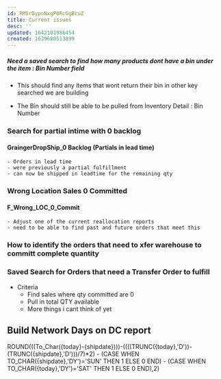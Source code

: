 ```yaml
---
id: RMSrDypoNxgP0RcGgBcuZ
title: Current issues
desc: ''
updated: 1642101986454
created: 1639680513899
---
```


##### Need a saved search to find how many products dont have a bin under the item : Bin Number field

- This should find any items that wont return their bin in other key searched we are building

- The Bin should still be able to be pulled from Inventory Detail : Bin Number


### Search for partial intime with 0 backlog
#### GraingerDropShip_0 Backlog (Partials in lead time)
    - Orders in lead time
    - were previously a partial fulfillment
    - can now be shipped in leadtime for the remaining qty
    
### Wrong Location Sales 0 Committed
#### F_Wrong_LOC_0_Commit
    - Adjust one of the current reallocation reports
    - need to be able to find past and future orders that meet this 

### How to identify the orders that need to xfer warehouse to committ complete quantity


### Saved Search for Orders that need a Transfer Order to fulfill
- Criteria
    - Find sales where qty committed are 0
    - Pull in total QTY available
    - More things i cant think of yet

## Build Network Days on DC report

ROUND(((To_Char({today}-{shipdate})))-((((TRUNC({today},'D'))-	(TRUNC({shipdate},'D')))/7)*2) -  (CASE WHEN TO_CHAR({shipdate},'DY')='SUN' 	THEN 1 ELSE 0 END) -  (CASE WHEN TO_CHAR({today},'DY')='SAT' THEN 1 ELSE 0 END),2)
















